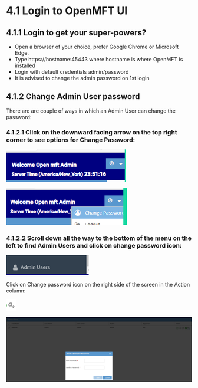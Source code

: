# 4.1 Login to OpenMFT UI

## 4.1.1 Login to get your super-powers?

* Open a browser of your choice, prefer Google Chrome or Microsoft Edge.
* Type https://hostname:45443 where hostname is where OpenMFT is installed
* Login with default credentials admin/password
* It is advised to change the admin password on 1st login

## 4.1.2 Change Admin User password

There are are couple of ways in which an Admin User can change the password:

### 4.1.2.1 Click on the downward facing arrow on the top right corner to see options for Change Password:

![Click on the downward facing arrow on top right corner to see options for Change Password](../.gitbook/assets/image%20%287%29.png)

![Click on Change Password to change your password.](../.gitbook/assets/image%20%2811%29.png)

### 4.1.2.2 Scroll down all the way to the bottom of the menu on the left to find Admin Users and click on change password icon:

![Click on the last menu item on the left menu panel for OpenMFT.](../.gitbook/assets/image.png)

Click on Change password icon on the right side of the screen in the Action column:

![](../.gitbook/assets/image%20%289%29.png)

![Enter the new password and confirm to update the password.](../.gitbook/assets/image%20%283%29.png)



